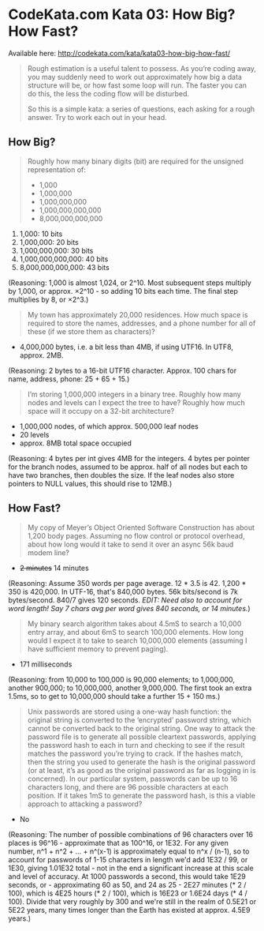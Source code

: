 # CodeKata.com Kata 03: How Big? How Fast?

Available here: http://codekata.com/kata/kata03-how-big-how-fast/

> Rough estimation is a useful talent to possess. As you’re coding away, you may suddenly need to work out approximately how big a data structure will be, or how fast some loop will run. The faster you can do this, the less the coding flow will be disturbed.
> 
> So this is a simple kata: a series of questions, each asking for a rough answer. Try to work each out in your head.

## How Big?

> Roughly how many binary digits (bit) are required for the unsigned representation of:
>
> - 1,000
> - 1,000,000
> - 1,000,000,000
> - 1,000,000,000,000
> - 8,000,000,000,000

1. 1,000: 10 bits
2. 1,000,000: 20 bits
3. 1,000,000,000: 30 bits
4. 1,000,000,000,000: 40 bits
5. 8,000,000,000,000: 43 bits

(Reasoning: 1,000 is almost 1,024, or 2^10. Most subsequent steps multiply by 1,000, or approx. ×2^10 - so adding 10 bits each time. The final step multiplies by 8, or ×2^3.)

> My town has approximately 20,000 residences. How much space is required to store the names, addresses, and a phone number for all of these (if we store them as characters)?

- 4,000,000 bytes, i.e. a bit less than 4MB, if using UTF16. In UTF8, approx. 2MB.

(Reasoning: 2 bytes to a 16-bit UTF16 character. Approx. 100 chars for name, address, phone: 25 + 65 + 15.)

> I’m storing 1,000,000 integers in a binary tree. Roughly how many nodes and levels can I expect the tree to have? Roughly how much space will it occupy on a 32-bit architecture?

- 1,000,000 nodes, of which approx. 500,000 leaf nodes
- 20 levels
- approx. 8MB total space occupied

(Reasoning: 4 bytes per int gives 4MB for the integers. 4 bytes per pointer for the branch nodes, assumed to be approx. half of all nodes but each to have two branches, then doubles the size. If the leaf nodes also store pointers to NULL values, this should rise to 12MB.)

## How Fast?

> My copy of Meyer’s Object Oriented Software Construction has about 1,200 body pages. Assuming no flow control or protocol overhead, about how long would it take to send it over an async 56k baud modem line?

- ~~2 minutes~~ 14 minutes

(Reasoning: Assume 350 words per page average. 12 * 3.5 is 42. 1,200 * 350 is 420,000. In UTF-16, that's 840,000 bytes. 56k bits/second is 7k bytes/second. 840/7 gives 120 seconds. _EDIT: Need also to account for word length! Say 7 chars avg per word gives 840 seconds, or 14 minutes._)

> My binary search algorithm takes about 4.5mS to search a 10,000 entry array, and about 6mS to search 100,000 elements. How long would I expect it to take to search 10,000,000 elements (assuming I have sufficient memory to prevent paging).

- 171 milliseconds

(Reasoning: from 10,000 to 100,000 is 90,000 elements; to 1,000,000, another 900,000; to 10,000,000, another 9,000,000. The first took an extra 1.5ms, so to get to 10,000,000 should take a further 15 + 150 ms.)

> Unix passwords are stored using a one-way hash function: the original string is converted to the ‘encrypted’ password string, which cannot be converted back to the original string. One way to attack the password file is to generate all possible cleartext passwords, applying the password hash to each in turn and checking to see if the result matches the password you’re trying to crack. If the hashes match, then the string you used to generate the hash is the original password (or at least, it’s as good as the original password as far as logging in is concerned). In our particular system, passwords can be up to 16 characters long, and there are 96 possible characters at each position. If it takes 1mS to generate the password hash, is this a viable approach to attacking a password?

- No

(Reasoning: The number of possible combinations of 96 characters over 16 places is 96^16 - approximate that as 100^16, or 1E32. For any given number, n^1 + n^2 + ... + n^(x-1) is approximately equal to n^x / (n-1), so to account for passwords of 1-15 characters in length we'd add 1E32 / 99, or 1E30, giving 1.01E32 total - not in the end a significant increase at this scale and level of accuracy. At 1000 passwords a second, this would take 1E29 seconds, or - approximating 60 as 50, and 24 as 25 - 2E27 minutes (* 2 / 100), which is 4E25 hours (* 2 / 100), which is 16E23 or 1.6E24 days (* 4 / 100). Divide that very roughly by 300 and we're still in the realm of 0.5E21 or 5E22 years, many times longer than the Earth has existed at approx. 4.5E9 years.)
